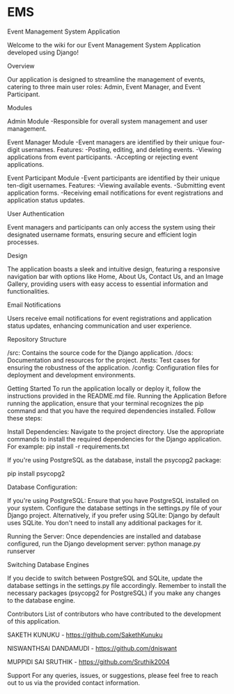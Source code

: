 # EMS
Event Management System Application

Welcome to the wiki for our Event Management System Application developed using Django!

Overview

Our application is designed to streamline the management of events, catering to three main user roles: Admin, Event Manager, and Event Participant.

Modules

Admin Module
   -Responsible for overall system management and user management.
   
Event Manager Module
   -Event managers are identified by their unique four-digit usernames.
    Features:
    -Posting, editing, and deleting events.
    -Viewing applications from event participants.
    -Accepting or rejecting event applications.
    
Event Participant Module
  -Event participants are identified by their unique ten-digit usernames.
   Features:
   -Viewing available events.
   -Submitting event application forms.
   -Receiving email notifications for event registrations and application status updates.
   
User Authentication

Event managers and participants can only access the system using their designated username formats, ensuring secure and efficient login processes.

Design

The application boasts a sleek and intuitive design, featuring a responsive navigation bar with options like Home, About Us, Contact Us, and an Image Gallery, providing users with easy access to essential information and functionalities.

Email Notifications

Users receive email notifications for event registrations and application status updates, enhancing communication and user experience.

Repository Structure

/src: Contains the source code for the Django application.
/docs: Documentation and resources for the project.
/tests: Test cases for ensuring the robustness of the application.
/config: Configuration files for deployment and development environments.


Getting Started
To run the application locally or deploy it, follow the instructions provided in the README.md file.
Running the Application
Before running the application, ensure that your terminal recognizes the pip command and that you have the required dependencies installed. Follow these steps:

Install Dependencies:
Navigate to the project directory.
Use the appropriate commands to install the required dependencies for the Django application. For example:
pip install -r requirements.txt

If you're using PostgreSQL as the database, install the psycopg2 package:

pip install psycopg2


Database Configuration:

If you're using PostgreSQL:
Ensure that you have PostgreSQL installed on your system.
Configure the database settings in the settings.py file of your Django project.
Alternatively, if you prefer using SQLite:
Django by default uses SQLite. You don't need to install any additional packages for it.

Running the Server:
Once dependencies are installed and database configured, run the Django development server:
python manage.py runserver

Switching Database Engines

If you decide to switch between PostgreSQL and SQLite, update the database settings in the settings.py file accordingly.
Remember to install the necessary packages (psycopg2 for PostgreSQL) if you make any changes to the database engine.

Contributors
List of contributors who have contributed to the development of this application.

SAKETH KUNUKU  - https://github.com/SakethKunuku

NISWANTHSAI DANDAMUDI - https://github.com/dniswant

MUPPIDI SAI SRUTHIK - https://github.com/Sruthik2004

Support
For any queries, issues, or suggestions, please feel free to reach out to us via the provided contact information.

